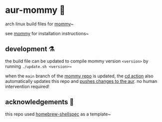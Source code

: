 # aur-mommy 🔺
arch linux build files for [mommy](https://github.com/FWDekker/mommy)~

see [mommy](https://github.com/FWDekker/mommy) for installation instructions~


## development ⚗️
the build file can be updated to compile mommy version `<version>` by running `./update.sh <version>`~

when the `main` branch of the [mommy repo](https://github.com/FWDekker/mommy) is updated, the
[cd action](https://github.com/FWDekker/mommy/blob/main/.github/workflows/cd.yml) also automatically updates this repo
and [pushes changes to the aur](https://github.com/FWDekker/aur-mommy/blob/main/.github/workflows/cd.yml).
no human intervention required!


## acknowledgements 💖
this repo used [homebrew-shellspec](https://github.com/shellspec/homebrew-shellspec) as a template~
